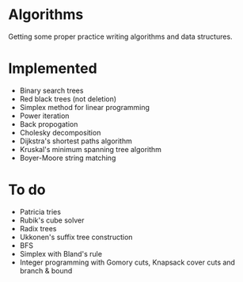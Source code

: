 # Algorithms
Getting some proper practice writing algorithms and data structures.

# Implemented
- Binary search trees
- Red black trees (not deletion)
- Simplex method for linear programming
- Power iteration
- Back propogation
- Cholesky decomposition
- Dijkstra's shortest paths algorithm
- Kruskal's minimum spanning tree algorithm
- Boyer-Moore string matching

# To do
- Patricia tries
- Rubik's cube solver
- Radix trees
- Ukkonen's suffix tree construction
- BFS
- Simplex with Bland's rule
- Integer programming with Gomory cuts, Knapsack cover cuts and branch & bound
